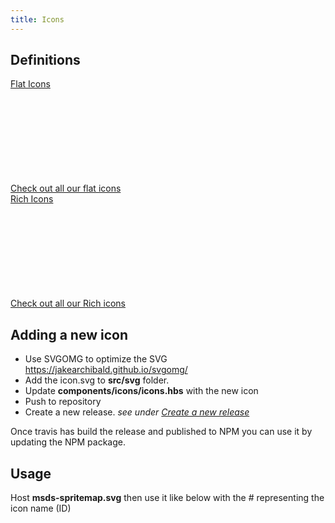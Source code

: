 ```yaml
---
title: Icons
---
```


## Definitions
<div class="row card-row">
    <div class="col-12 col-md-4">
      <div class="msds-category-card ">
        <a class="msds-category-card__link" href="{{ path '/docs/content/icons/icons-flat' }}" alt="msds-category-cards">
          <div class="msds-category-card__header">
            <div class="msds-category-card__header-body">Flat Icons</div>
            <div class="msds-category-card__header-icon-container">
              <svg class="msds-category-card__header-icon"><use href="{{ path '/msds-spritemap.svg#right-arrow' }}"/></svg>
            </div>
          </div>
          <div class="msds-category-card__content">
            <div class="msds-category-card__content-body">Check out all our flat icons</div>
          </div>
        </a>
      </div>
    </div>
    <div class="col-12 col-md-4">
      <div class="msds-category-card ">
        <a class="msds-category-card__link" href="{{ path '/docs/content/icons/icons-rich' }}" alt="msds-category-cards">
          <div class="msds-category-card__header">
            <div class="msds-category-card__header-body">Rich Icons</div>
            <div class="msds-category-card__header-icon-container">
              <svg class="msds-category-card__header-icon"><use href="{{ path '/msds-spritemap.svg#right-arrow' }}"/></svg>
            </div>
          </div>
          <div class="msds-category-card__content">
            <div class="msds-category-card__content-body">Check out all our Rich icons</div>
          </div>
        </a>
      </div>
    </div>
</div>

## Adding a new icon
- Use SVGOMG to optimize the SVG https://jakearchibald.github.io/svgomg/
- Add the icon.svg to **src/svg** folder.
- Update **components/icons/icons.hbs** with the new icon
- Push to repository
- Create a new release. _see under [Create a new release](/docs/creating-a-new-release)_ 

Once travis has build the release and published to NPM you can use it by updating the NPM package.

## Usage
Host **msds-spritemap.svg** then use it like below with the # representing the icon name (ID)